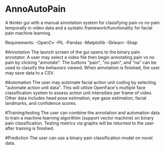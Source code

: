 # AnnoAutoPain
A tkinter gui with a manual annotation system for classifying pain vs no pain temporally in video data and a systatic framework/functionality for facial pain machine learning.


Requirements:
-OpenCv
-PIL
-Pandas
-Matplotlib
-Sklearn
-Shap

#Annotation 
The launch screen of the gui opens to the binary pain annotator. A user may select a video file then begin annotating pain vs no pain by clicking "annotate". The buttons "pain", "no pain", and "na" can be used to classify the behaviors viewed. When annotation is finished, the user may save data to a CSV.

#Automation
The user may automate facial action unit coding by selecting "automate action unit data". This will utilize OpenFace's multiple face classification system to assess action unit intensities per frame of video. Other data includes head pose estimation, eye gaze estimation, facial landmarks, and confidence scores.

#Training/testing
The user can combine the annotation and automation data to train a machine learning algorithim (support vector machine) on binary pain classificaiton. Testing metrics via graphs will be returned to the user after training is finished. 

#Prediction
The user can use a binary pain classification model on novel data.


